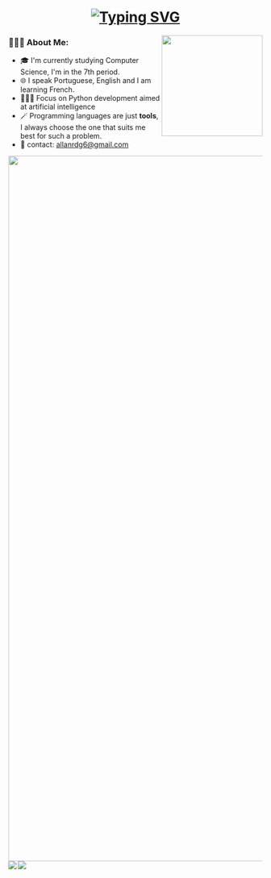 <h1 align="center">
  <a href="https://git.io/typing-svg"><img src="https://readme-typing-svg.demolab.com?font=Impact+Code&color=ffffff&size=30&pause=500&center=true&vCenter=true&random=false&width=435&lines=Hello World! I'm Allan 👋🏻;20+years%2C+Curitiba-PR" alt="Typing SVG" /></a>
</h1>

<p><img src="https://github.com/allanrodigo/allanrodigo/assets/82844338/21758dc7-1d40-4aa2-9fa2-2fe3859a13aa" width="200" height="200" align="right"></p>
  
<h3>🙋🏻‍♂️&nbsp;About Me:</h3>

- 🎓 I'm currently studying Computer Science, I'm in the 7th period.
- 🌐 I speak Portuguese, English and I am learning French.
- 👨🏻‍💻 Focus on Python development aimed at artificial intelligence
- 🪄 Programming languages are just **tools**, I always choose the one that suits me best for such a problem.
- 📧 contact: allanrdg6@gmail.com


<img src="https://www.animatedimages.org/data/media/562/animated-line-image-0379.gif" align="center" width="1400">


  <img src="https://github-readme-stats.vercel.app/api?username=allanrodigo&theme=vue-dark&show_icons=true" align="left">
  <img src='https://github-readme-stats.vercel.app/api/top-langs/?username=allanrodigo&theme=vue-dark&show_icons=true&hide_border=true&layout=compact'>


